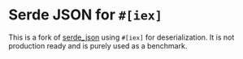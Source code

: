 # Serde JSON for `#[iex]`

This is a fork of [serde_json](https://crates.io/crates/serde_json) using `#[iex]` for deserialization. It is not production ready and is purely used as a benchmark.
